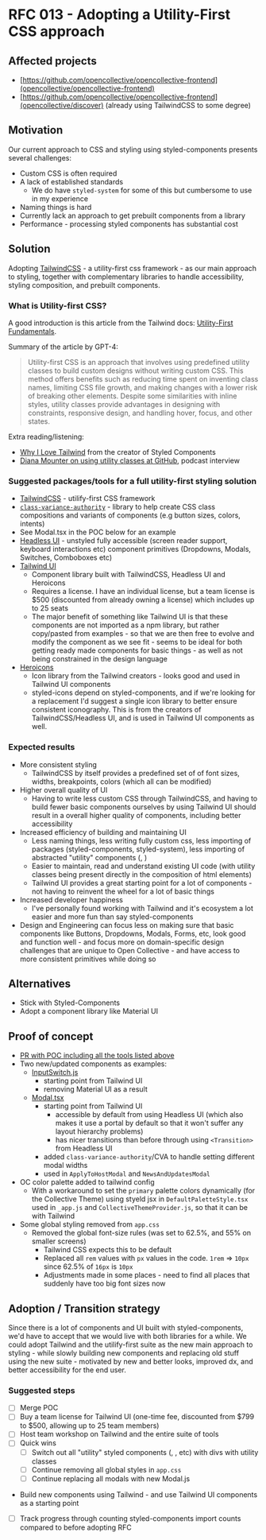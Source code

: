 # RFC 013 - Adopting a Utility-First CSS approach

## Affected projects

- [https://github.com/opencollective/opencollective-frontend](opencollective/opencollective-frontend)
- [https://github.com/opencollective/opencollective-frontend](opencollective/discover) (already using TailwindCSS to some degree)

## Motivation

Our current approach to CSS and styling using styled-components presents several challenges:

- Custom CSS is often required
- A lack of established standards
  - We do have `styled-system` for some of this but cumbersome to use in my experience
- Naming things is hard
- Currently lack an approach to get prebuilt components from a library
- Performance - processing styled components has substantial cost

## Solution

Adopting [TailwindCSS](https://tailwindcss.com/) - a utility-first css framework - as our main approach to styling, together with complementary libraries to handle accessibility, styling composition, and prebuilt components.

### What is Utility-first CSS?

A good introduction is this article from the Tailwind docs: [Utility-First Fundamentals](https://tailwindcss.com/docs/utility-first).

Summary of the article by GPT-4:

> Utility-first CSS is an approach that involves using predefined utility classes to build custom designs without writing custom CSS. This method offers benefits such as reducing time spent on inventing class names, limiting CSS file growth, and making changes with a lower risk of breaking other elements. Despite some similarities with inline styles, utility classes provide advantages in designing with constraints, responsive design, and handling hover, focus, and other states.

Extra reading/listening:

- [Why I Love Tailwind](https://mxstbr.com/thoughts/tailwind/) from the creator of Styled Components
- [Diana Mounter on using utility classes at GitHub](https://fullstackradio.com/75), podcast interview

### Suggested packages/tools for a full utility-first styling solution

- [TailwindCSS](https://tailwindcss.com/) - utilify-first CSS framework
- [`class-variance-authority`](https://cva.style/docs) - library to help create CSS class compositions and variants of components (e.g button sizes, colors, intents)
- See Modal.tsx in the POC below for an example
- [Headless UI](https://headlessui.com/) - unstyled fully accessible (screen reader support, keyboard interactions etc) component primitives (Dropdowns, Modals, Switches, Comboboxes etc)
- [Tailwind UI](https://tailwindui.com/)
  - Component library built with TailwindCSS, Headless UI and Heroicons
  - Requires a license. I have an individual license, but a team license is $500 (discounted from already owning a license) which includes up to 25 seats
  - The major benefit of something like Tailwind UI is that these components are not imported as a npm library, but rather copy/pasted from examples - so that we are then free to evolve and modify the component as we see fit - seems to be ideal for both getting ready made components for basic things - as well as not being constrained in the design language
- [Heroicons](https://heroicons.com/)
  - Icon library from the Tailwind creators - looks good and used in Tailwind UI components
  - styled-icons depend on styled-components, and if we're looking for a replacement I'd suggest a single icon library to better ensure consistent iconography. This is from the creators of TailwindCSS/Headless UI, and is used in Tailwind UI components as well.

### Expected results

- More consistent styling
  - TailwindCSS by itself provides a predefined set of of font sizes, widths, breakpoints, colors (which all can be modified)
- Higher overall quality of UI
  - Having to write less custom CSS through TailwindCSS, and having to build fewer basic components ourselves by using Tailwind UI should result in a overall higher quality of components, including better accessibility
- Increased efficiency of building and maintaining UI
  - Less naming things, less writing fully custom css, less importing of packages (styled-components, styled-system), less importing of abstracted "utility" components (<Grid />, <Flex/>)
  - Easier to maintain, read and understand existing UI code (with utility classes being present directly in the composition of html elements)
  - Tailwind UI provides a great starting point for a lot of components - not having to reinvent the wheel for a lot of basic things
- Increased developer happiness
  - I've personally found working with Tailwind and it's ecosystem a lot easier and more fun than say styled-components
- Design and Engineering can focus less on making sure that basic components like Buttons, Dropdowns, Modals, Forms, etc, look good and function well - and focus more on domain-specific design challenges that are unique to Open Collective - and have access to more consistent primitives while doing so

## Alternatives

- Stick with Styled-Components
- Adopt a component library like Material UI

## Proof of concept

- [PR with POC including all the tools listed above](https://github.com/opencollective/opencollective-frontend/pull/8827)
- Two new/updated components as examples:
  - [InputSwitch.js](https://github.com/opencollective/opencollective-frontend/blob/ad360b3c1f3e83e618f29e9a5900967c90283087/components/InputSwitch.js)
    - starting point from Tailwind UI
    - removing Material UI as a result
  - [Modal.tsx](https://github.com/opencollective/opencollective-frontend/blob/ad360b3c1f3e83e618f29e9a5900967c90283087/components/Modal.tsx)
    - starting point from Tailwind UI
      - accessible by default from using Headless UI (which also makes it use a portal by default so that it won't suffer any layout hierarchy problems)
      - has nicer transitions than before through using `<Transition>` from Headless UI
    - added `class-variance-authority`/CVA to handle setting different modal widths
    - used in `ApplyToHostModal` and `NewsAndUpdatesModal`
- OC color palette added to tailwind config
  - With a workaround to set the `primary` palette colors dynamically (for the Collective Theme) using styeld jsx in `DefaultPaletteStyle.tsx` used in `_app.js` and `CollectiveThemeProvider.js`, so that it can be with Tailwind
- Some global styling removed from `app.css`
  - Removed the global font-size rules (was set to 62.5%, and 55% on smaller screens)
    - Tailwind CSS expects this to be default
    - Replaced all `rem` values with `px` values in the code. `1rem` => `10px` since 62.5% of `16px` is `10px`
    - Adjustments made in some places - need to find all places that suddenly have too big font sizes now

## Adoption / Transition strategy

Since there is a lot of components and UI built with styled-components, we'd have to accept that we would live with both libraries for a while. We could adopt Tailwind and the utilify-first suite as the new main approach to styling - while slowly building new components and replacing old stuff using the new suite - motivated by new and better looks, improved dx, and better accessibility for the end user.

### Suggested steps

- [ ] Merge POC
- [ ] Buy a team license for Tailwind UI (one-time fee, discounted from $799 to $500, allowing up to 25 team members)
- [ ] Host team workshop on Tailwind and the entire suite of tools
- [ ] Quick wins
  - [ ] Switch out all "utility" styled components (<Grid />, <Box />, <Flex /> etc) with divs with utility classes
  - [ ] Continue removing all global styles in `app.css`
  - [ ] Continue replacing all modals with new Modal.js
- Build new components using Tailwind - and use Tailwind UI components as a starting point
- [ ] Track progress through counting styled-components import counts compared to before adopting RFC
